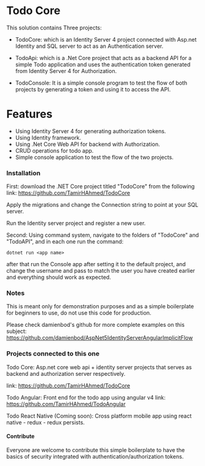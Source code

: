 # Todo Core

This solution contains Three projects:
  - TodoCore: which is an Identity Server 4 project connected with Asp.net Identity and SQL server to act as an Authentication server.
  
  - TodoApi: which is a .Net Core project that acts as a backend API for a simple Todo application and uses the authentication token generated from Identity Server 4 for Authorization.

  - TodoConsole: It is a simple console program to test the flow of both projects by generating a token and using it to access the API.


# Features

  - Using Identity Server 4 for generating authorization tokens.
  - Using Identity framework.
  - Using .Net Core Web API for backend with Authorization.
  - CRUD operations for todo app.
  - Simple console application to test the flow of the two projects.

### Installation

First: download the .NET Core project titled "TodoCore" from the following 
link: https://github.com/TamirHAhmed/TodoCore

Apply the migrations and change the Connection string to point at your SQL server.

Run the Identity server project and register a new user.

Second: Using command system, navigate to the folders of "TodoCore" and "TodoAPI", and in each one run the command:
```
dotnet run <app name>
```
after that run the Console app after setting it to the default project, and change the username and pass to match the user you have created earlier and everything should work as expected.

### Notes

This is meant only for demonstration purposes and as a simple boilerplate for beginners to use, do not use this code for production.

Please check damienbod's github for more complete examples on this subject:
https://github.com/damienbod/AspNet5IdentityServerAngularImplicitFlow



### Projects connected to this one

Todo Core:
Asp.net core web api + identity server projects that serves as backend and authorization server respectively.

link: https://github.com/TamirHAhmed/TodoCore

Todo Angular:
Front end for the todo app using angular v4
link: https://github.com/TamirHAhmed/TodoAngular

Todo React Native (Coming soon):
Cross platform mobile app using react native - redux - redux persists.

#### Contribute

Everyone are welcome to contribute this simple boilerplate to have the basics of security integrated with authentication/authorization tokens.

